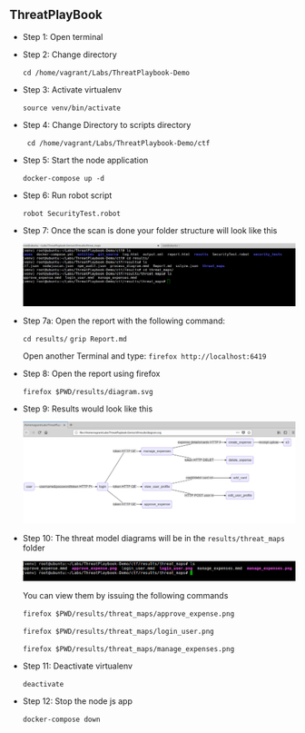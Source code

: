 ## ThreatPlayBook
* Step 1: Open terminal

* Step 2: Change directory

	 `cd /home/vagrant/Labs/ThreatPlaybook-Demo`
* Step 3: Activate virtualenv
	
	`source venv/bin/activate`	
	
* Step 4:	Change Directory to scripts directory

	` cd /home/vagrant/Labs/ThreatPlaybook-Demo/ctf`
	
* Step 5: Start the node application 
	
	`docker-compose up -d`
    
* Step 6: Run robot script
	
	`robot SecurityTest.robot`
	
* Step 7: Once the scan is done your folder structure will look like this
	
	![Image](./img/dir2.png)

* Step 7a: Open the report with the following command: 
	
	`cd results/`
	`grip Report.md`

	Open another Terminal and type: `firefox http://localhost:6419`
	
* Step 8: Open the report using firefox

	`firefox $PWD/results/diagram.svg`
	
* Step 9: Results would look like this

	![Image](./img/svg.png)
	
* Step 10: The threat model diagrams will be in the `results/threat_maps` folder
	
	![Image](./img/dir3.png)
	
	You can view them by issuing the following commands
	
	`firefox $PWD/results/threat_maps/approve_expense.png`
	
	`firefox $PWD/results/threat_maps/login_user.png`
	
	`firefox $PWD/results/threat_maps/manage_expenses.png`
	

* Step 11: Deactivate virtualenv
	
	`deactivate`
	
* Step 12: Stop the node js app
	
	`docker-compose down`			
	

